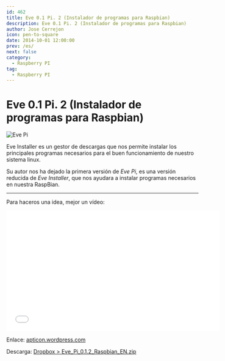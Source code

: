 ```yaml
---
id: 462
title: Eve 0.1 Pi. 2 (Instalador de programas para Raspbian)
description: Eve 0.1 Pi. 2 (Instalador de programas para Raspbian)
author: Jose Cerrejon
icon: pen-to-square
date: 2014-10-01 12:00:00
prev: /es/
next: false
category:
  - Raspberry PI
tag:
  - Raspberry PI
---
```


# Eve 0.1 Pi. 2 (Instalador de programas para Raspbian)

![Eve Pi](/images/2014/10/cropped-eve.png)

Eve Installer es un gestor de descargas que nos permite instalar los principales programas necesarios para el buen funcionamiento de nuestro sistema linux.

Su autor nos ha dejado la primera versión de *Eve Pi*, es una versión reducida de *Eve Installer*, que nos ayudara a instalar programas necesarios en nuestra RaspBian.

- - -
Para haceros una idea, mejor un vídeo:

<iframe width="560" height="315" src="//www.youtube.com/embed/vaVPwWZwLKU" frameborder="0" allowfullscreen></iframe>


Enlace: [apticon.wordpress.com](http://apticon.wordpress.com/2014/09/27/eve-pi-0-1-2/)

Descarga: [Dropbox > Eve_Pi_0.1.2_Raspbian_EN.zip](https://dl.dropboxusercontent.com/u/7948220/Pi/rasbian/eve/Eve_Pi_0.1.2_Raspbian_EN.zip)